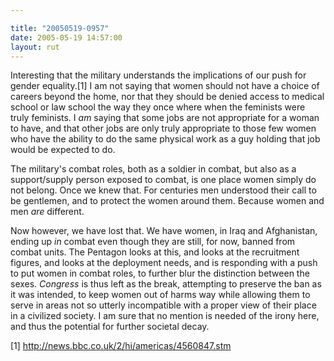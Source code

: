 ```yaml
---

title: "20050519-0957"
date: 2005-05-19 14:57:00
layout: rut
---
```


<p>Interesting that the military understands the implications of our
push for gender equality.[1] I am not saying that women should not
have a choice of careers beyond the home, nor that they should be
denied access to medical school or law school the way they once
where when the feminists were truly feminists.  I <em>am</em>
saying that some jobs are not appropriate for a woman to have,
and that other jobs are only truly appropriate to those few women
who have the ability to do the same physical work as a guy holding
that job would be expected to do.</p>

<p>The military's combat roles, both as a soldier in combat, but
also as a support/supply person exposed to combat, is one place
women simply do not belong.  Once we knew that.  For centuries men
understood their call to be gentlemen, and to protect the women
around them.  Because women and men <em>are</em> different.</p>

<p>Now however, we have lost that.  We have women, in Iraq and
Afghanistan, ending up <em>in</em> combat even though they are still,
for now, banned from combat units.  The Pentagon looks at this,
and looks at the recruitment figures, and looks at the deployment
needs, and is responding with a push to put women in combat roles,
to further blur the distinction between the sexes.  <em>Congress</em>
is thus left as the break, attempting to preserve the ban as it
was intended, to keep women out of harms way while allowing them
to serve in areas not so utterly incompatible with a proper view
of their place in a civilized society.  I am sure that no mention
is needed of the irony here, and thus the potential for further
societal decay.</p>

[1] http://news.bbc.co.uk/2/hi/americas/4560847.stm

